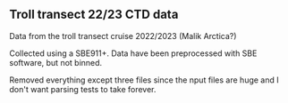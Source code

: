 ## Troll transect 22/23 CTD data

Data from the troll transect cruise 2022/2023 (Malik Arctica?)

Collected using a SBE911+. Data have been preprocessed with SBE software, but not binned.

Removed everything except three files since the nput files are huge and I don't want parsing tests to take forever. 